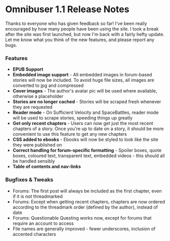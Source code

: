 # Omnibuser 1.1 Release Notes

Thanks to everyone who has given feedback so far! I've been really encouraged by how many people have been using the site. I took a break after the site was first launched, but now I'm back with a fairly hefty update. Let me know what you think of the new features, and please report any bugs.

### Features

- **EPUB Support**
- **Embedded image support** - All embedded images in forum-based stories will now be included. To avoid huge file sizes, all images are converted to jpg and compressed
- **Cover images** - The author's avatar pic will be used where available, otherwise a placeholder
- **Stories are no longer cached** - Stories will be scraped fresh whenever they are requested
- **Reader mode** - On Sufficient Velocity and SpaceBattles, reader mode will be used to scrape stories, speeding things up greatly
- **Get only recent chapters** - Users can now get just the most recent chapters of a story. Once you're up to date on a story, it should be more convenient to use this feature to get any new chapters
- **CSS added to ebooks** - Ebooks will now be styled to look like the site they were published on
- **Correct handling for forum-specific formatting** - Spoiler boxes, quote boxes, coloured text, transparent text, embedded videos - this should all be handled sensibly
- **Table of contents and nav-links**

### Bugfixes & Tweaks

- Forums: The first post will always be included as the first chapter, even if it is not threadmarked
- Forums: Except when getting recent chapters, chapters are now ordered according to the threadmark order (defined by the author), instead of date
- Forums: Questionable Questing works now, except for forums that require an account to access
- File names are generally improved - fewer underscores, inclusion of accented characters
